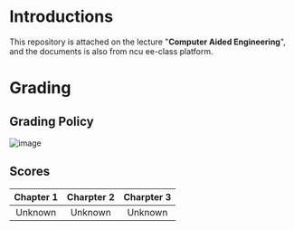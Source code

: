 # Introductions
This repository is attached on the lecture "**Computer Aided Engineering**", and the documents is also from ncu ee-class platform.

# Grading
## Grading Policy
![image](https://github.com/user-attachments/assets/23b627b0-0e9e-48a9-9492-dfc256f05885)

## Scores
| Chapter 1 | Charpter 2 | Charpter 3 |
| :----: | :----: | :----: |
| Unknown | Unknown | Unknown |
